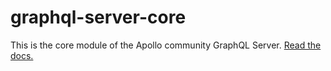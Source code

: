 # graphql-server-core

This is the core module of the Apollo community GraphQL Server. [Read the docs.](http://dev.apollodata.com/tools/apollo-server/index.html)
